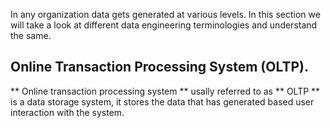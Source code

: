 In any organization data gets generated at various levels. In this section we will take a look at different data engineering terminologies and understand the same.

## Online Transaction Processing System (OLTP).
  ** Online transaction processing system ** usally referred to as ** OLTP ** is a data storage system, it stores the data that has generated based user interaction with the system.
